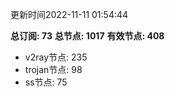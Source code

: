 更新时间2022-11-11 01:54:44

**总订阅: 73**
**总节点: 1017**
**有效节点: 408**
- v2ray节点: 235
- trojan节点: 98
- ss节点: 75
